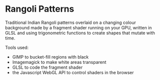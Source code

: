 # Rangoli Patterns

Traditional Indian Rangoli patterns overlaid on a changing colour background made by a fragment shader running on your GPU, written in GLSL and using trigonometric functions to create shapes that mutate with time.

Tools used:

- GIMP to bucket-fill regions with black
- Imagemagick to make white areas transparent
- GLSL to code the fragment shader
- the Javascript WebGL API to control shaders in the browser